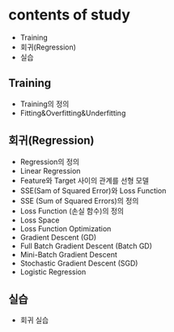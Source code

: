 # contents of study

- Training
- 회귀(Regression)
- 실습

## Training

- Training의 정의
- Fitting&Overfitting&Underfitting

## 회귀(Regression)

- Regression의 정의
- Linear Regression
- Feature와 Target 사이의 관계를 선형 모델
- SSE(Sam of Squared Error)와 Loss Function
- SSE (Sum of Squared Errors)의 정의
- Loss Function (손실 함수)의 정의
- Loss Space
- Loss Function Optimization
- Gradient Descent (GD)
- Full Batch Gradient Descent (Batch GD)
- Mini-Batch Gradient Descent
- Stochastic Gradient Descent (SGD)
- Logistic Regression

## 실습

 - 회귀 실습

